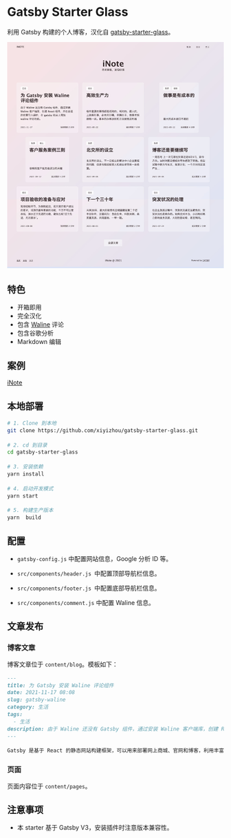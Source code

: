 # Gatsby Starter Glass

利用 Gatsby 构建的个人博客，汉化自 [gatsby-starter-glass](https://github.com/yinkakun/gatsby-starter-glass)。


![demo site screenshot](./screenshot.jpg)

## 特色

* 开箱即用
* 完全汉化
* 包含 [Waline](https://waline.js.org) 评论
* 包含谷歌分析
* Markdown 编辑

## 案例
[iNote](https://inote.xyz/)

## 本地部署

```bash
# 1. Clone 到本地
git clone https://github.com/xiyizhou/gatsby-starter-glass.git

# 2. cd 到目录
cd gatsby-starter-glass

# 3. 安装依赖
yarn install

# 4. 启动开发模式
yarn start

# 5. 构建生产版本
yarn  build
```

## 配置

-  `gatsby-config.js` 中配置网站信息，Google 分析 ID 等。
- `src/components/header.js `中配置顶部导航栏信息。
- `src/components/footer.js `中配置底部导航栏信息。

- `src/components/comment.js` 中配置 Waline 信息。

## 文章发布

### 博客文章

博客文章位于 `content/blog`。模板如下：

```md
---
title: 为 Gatsby 安装 Waline 评论组件
date: 2021-11-17 08:08
slug: gatsby-waline
category: 生活
tags:
  - 生活
description: 由于 Waline 还没有 Gatsby 组件，通过安装 Waline 客户端库，创建 React 组件，并在合适的位置引入组件，在 gatsby 站点上添加 waline 评论功能。
---

Gatsby 是基于 React 的静态网站构建框架，可以用来部署网上商城、官网和博客，利用丰富的插件可以实现图片懒加载、Markdown 文档支持、访客评论等功能。Gatsby 官方推荐的评论系统有 Disqus、Gitalk 等。
```

### 页面

页面内容位于 `content/pages`。

## 注意事项

- 本 starter 基于 Gatsby V3，安装插件时注意版本兼容性。
